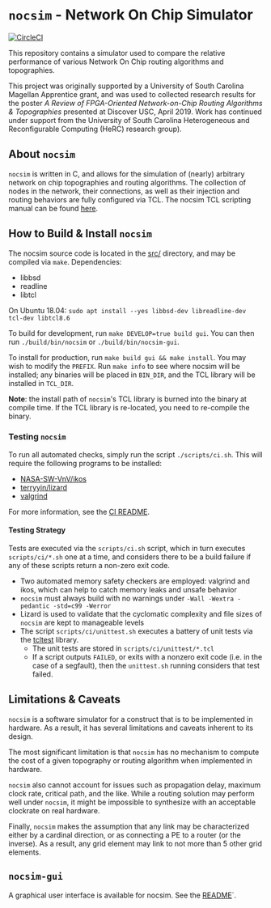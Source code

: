 # `nocsim` - Network On Chip Simulator

[![CircleCI](https://circleci.com/gh/HeRCLab/nocsim.svg?style=svg)](https://circleci.com/gh/HeRCLab/nocsim)

This repository contains a simulator used to compare the relative performance
of various Network On Chip routing algorithms and topographies.

This project was originally supported by a University of South Carolina
Magellan Apprentice grant, and was used to collected research results for the
poster *A Review of FPGA-Oriented Network-on-Chip Routing Algorithms &
Topographies* presented at Discover USC, April 2019. Work has continued under
support from the University of South Carolina Heterogeneous and Reconfigurable
Computing (HeRC) research group).

## About `nocsim`

`nocsim` is written in C, and allows for the simulation of (nearly) arbitrary
network on chip topographies and routing algorithms. The collection of nodes in
the network, their connections, as well as their injection and routing
behaviors are fully configured via TCL. The nocsim TCL scripting manual can be
found [here](./doc/TCL.md).

## How to Build & Install `nocsim`

The nocsim source code is located in the [src/](./src/) directory, and may be
compiled via `make`. Dependencies:

* libbsd
* readline
* libtcl

On Ubuntu 18.04: `sudo apt install --yes libbsd-dev libreadline-dev tcl-dev libtcl8.6`

To build for development, run `make DEVELOP=true build gui`. You can then run
`./build/bin/nocsim` or `./build/bin/nocsim-gui`.

To install for production, run `make build gui && make install`. You may wish
to modify the `PREFIX`. Run `make info` to see where nocsim will be installed;
any binaries will be placed in `BIN_DIR`, and the TCL library will be installed
in `TCL_DIR`.

**Note**: the install path of `nocsim`'s TCL library is burned into the binary
at compile time. If the TCL library is re-located, you need to re-compile the
binary.

### Testing `nocsim`

To run all automated checks, simply run the script `./scripts/ci.sh`. This
will require the following programs to be installed:

* [NASA-SW-VnV/ikos](https://github.com/NASA-SW-VnV/ikos)
* [terryyin/lizard](https://github.com/terryyin/lizard)
* [valgrind](http://valgrind.org/)

For more information, see the [CI README](./ci/).

#### Testing Strategy

Tests are executed via the `scripts/ci.sh` script, which in turn executes
`scripts/ci/*.sh` one at a time, and considers there to be a build failure if
any of these scripts return a non-zero exit code.

* Two automated memory safety checkers are employed: valgrind and ikos, which
can help to catch memory leaks and unsafe behavior
* `nocsim` must always build with no warnings under `-Wall -Wextra -pedantic
-std=c99 -Werror`
* Lizard is used to validate that the cyclomatic complexity and file sizes of
`nocsim` are kept to manageable levels
* The script `scripts/ci/unittest.sh` executes a battery of unit tests via the
[tcltest](https://www.tcl-lang.org/man/tcl/TclCmd/tcltest.htm) library.
	* The unit tests are stored in `scripts/ci/unittest/*.tcl`
	* If a script outputs `FAILED`, or exits with a nonzero exit code (i.e.
	  in the case of a segfault), then the `unittest.sh` running considers
	  that test failed.

## Limitations & Caveats

`nocsim` is a software simulator for a construct that is to be implemented in
hardware. As a result, it has several limitations and caveats inherent to
its design.

The most significant limitation is that `nocsim` has no mechanism to compute
the cost of a given topography or routing algorithm when implemented in
hardware.

`nocsim` also cannot account for issues such as propagation delay, maximum
clock rate, critical path, and the like. While a routing solution may perform
well under `nocsim`, it might be impossible to synthesize with an acceptable
clockrate on real hardware.

Finally, `nocsim` makes the assumption that any link may be characterized
either by a cardinal direction, or as connecting a PE to a router (or the
inverse). As a result, any grid element may link to not more than 5 other
grid elements.

## `nocsim-gui`

A graphical user interface is available for nocsim. See the
[README](./gui/README/md)`.

